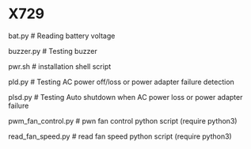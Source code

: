 # X729
 bat.py # Reading battery voltage

 buzzer.py # Testing buzzer

 pwr.sh # installation shell script

 pld.py # Testing AC power off/loss or power adapter failure detection

 plsd.py # Testing Auto shutdown when AC power loss or power adapter failure

 pwm_fan_control.py  # pwn fan control python script (require python3)

 read_fan_speed.py  # read fan speed python script (require python3)
